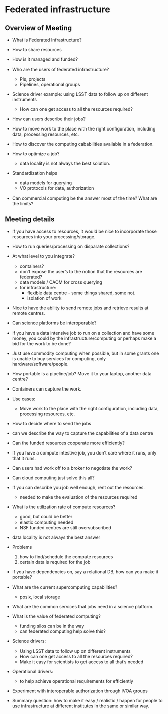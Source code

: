 # Federated infrastructure

## Overview of Meeting

- What is Federated Infrastructure?

- How to share resources
- How is it managed and funded?

- Who are the users of federated infrastructure?
  - PIs, projects
  - Pipelines, operational groups

- Science driver example: using LSST data to follow up on different instruments
  - How can one get access to all the resources required?

- How can users describe their jobs?
- How to move work to the place with the right configuration, including data, processing resources, etc.
- How to discover the computing cababilities available in a federation.

- How to optimize a job?
  - data locality is not always the best solution.

- Standardization helps
  - data models for querying
  - VO protocols for data, authorization
  
- Can commercial computing be the answer most of the time?  What are the limits?

## Meeting details

- If you have access to resources, it would be nice to incorporate those resources into your processing/storage.

- How to run queries/processing on disparate collections?

- At what level to you integrate?
  - containers?
  - don’t expose the user’s to the notion that the resources are federated?
  - data models / CAOM for cross querying
  - for infrastructure: 
    - flexible data centre - some things shared, some not. 
    - isolation of work
 
- Nice to have the ability to send remote jobs and retrieve results at remote centres.

- Can science platforms be interoperable?

- If you have a data intensive job to run on a collection and have some money, you could by the infrastructure/computing or perhaps make a bid for the work to be done?

- Just use commodity computing when possible, but in some grants one is unable to buy services for computing, only hardware/software/people.

- How portable is a pipeline/job?  Move it to your laptop, another data centre?

- Containers can capture the work.

- Use cases:
  - Move work to the place with the right configuration, including data, processing resources, etc.
  
- How to decide where to send the jobs
- can we describe the way to capture the capabilities of a data centre

- Can the funded resources cooperate more efficiently?
- If you have a compute intestive job, you don’t care where it runs, only that it runs.
- Can users had work off to a broker to negotiate the work?

- Can cloud computing just solve this all?

- If you can describe you job well enough, rent out the resources.
  - needed to make the evaluation of the resources required

- What is the utilization rate of compute resources?
  - good, but could be better
  - elastic computing needed
  - NSF funded centres are still oversubscribed

- data locality is not always the best answer

- Problems
  1) how to find/schedule the compute resources
  2) certain data is required for the job
  
- If you have dependencies on, say a relational DB, how can you make it portable?

- What are the current supercomputing capabilities?
  - posix, local storage

- What are the common services that jobs need in a science platform.

- What is the value of federated computing?
  - funding silos can be in the way
  - can federated computing help solve this?

- Science drivers:
  - Using LSST data to follow up on different instruments
  - How can one get access to all the resources required?
  - Make it easy for scientists to get access to all that’s needed

- Operational drivers:
  - to help achieve operational requirements for efficiently

- Experiment with interoperable authorization through IVOA groups

- Summary question:  how to make it easy / realistic / happen for people to use infrastructure at different institutes in the same or similar way.  











 

